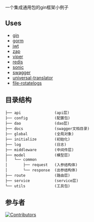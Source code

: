 一个集成通用包的gin框架小例子

## Uses
 - [gin](https://github.com/gin-gonic/gin)
 - [gorm](https://github.com/go-gorm/gorm)
 - [jwt](https://github.com/golang-jwt/jwt)
 - [zap](https://github.com/uber-go/zap)
 - [viper](https://github.com/spf13/viper)
 - [redis](https://github.com/redis/go-redis)
 - [sonic](https://github.com/bytedance/sonic)
 - [swagger](https://github.com/swaggo/gin-swagger)
 - [universal-translator](https://github.com/go-playground/universal-translator)
 - [file-rotatelogs](https://github.com/lestrrat-go/file-rotatelogs)


## 目录结构
```
├── api               (api层)
├── config            (配置包)
├── dao               (dao层)
├── docs              (swagger文档目录)
├── global            (全局对象)
├── initialize        (初始化)
├── log               (日志)
├── middleware        (中间件层)
├── model             (模型层)
│   └── common
│       ├── request   (入参结构体)
│       └── response  (出参结构体)
├── route             (路由层)
├── service           (service层)
└── utils             (工具包)
```

## 参与者
[![Contributors](https://contributors-img.web.app/image?repo=Gekkoou/gin-example)](https://github.com/Gekkoou/gin-example/graphs/contributors)
